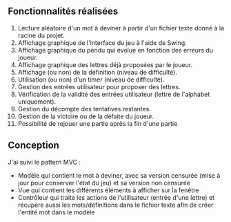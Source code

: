 ## Fonctionnalités réalisées

1. Lecture aléatoire d'un mot à deviner à partir d'un fichier texte donné à la racine du projet.
2. Affichage graphique de l'interface du jeu à l'aide de Swing.
3. Affichage graphique du pendu qui évolue en fonction des erreurs du joueur.
4. Affichage graphique des lettres déjà proposées par le joueur.
5. Affichage (ou non) de la définition (niveau de difficulté).
6. Utilisation (ou non) d'un timer (niveau de difficulté).
7. Gestion des entrées utilisateur pour proposer des lettres.
8. Vérification de la validité des entrées utilisateur (lettre de l'alphabet uniquement).
9. Gestion du décompte des tentatives restantes.
10. Gestion de la victoire ou de la défaite du joueur.
11. Possibilité de rejouer une partie après la fin d'une partie

## Conception
J'ai suivi le pattern MVC :
- Modèle qui contient le mot à deviner, avec sa version censurée (mise à jour pour conserver l'état du jeu) et sa version non censurée
- Vue qui contient les différents éléments à afficher sur la fenêtre
- Contrôleur qui traite les actions de l'utilisateur (entrée d'une lettre) et récupère aussi les mots/définitions dans le fichier texte afin de créer l'entité mot dans le modèle
